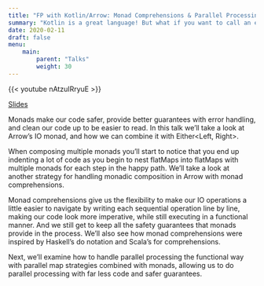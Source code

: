 ```yaml
---
title: "FP with Kotlin/Arrow: Monad Comprehensions & Parallel Processing"
summary: "Kotlin is a great language! But what if you want to call an existing native library in Kotlin, or build your own native library for performance optimizations? This is also useful for making Kotlin a viable option for systems programming. Perhaps there’s an existing C or C++ library that would be great to have available in Kotlin, but it isn’t yet Kotlin-ready? We’ll take a look at how to access native libraries with Kotlin."
date: 2020-02-11
draft: false
menu:
    main:
        parent: "Talks"
        weight: 30
---
```


{{< youtube nAtzuIRryuE >}}

[Slides](https://speakerdeck.com/mattmoore/arrow-monad-comprehensions-and-parallel-processing)

Monads make our code safer, provide better guarantees with error handling, and clean our code up to be easier to read. In this talk we’ll take a look at Arrow’s IO monad, and how we can combine it with Either<Left, Right>.

When composing multiple monads you’ll start to notice that you end up indenting a lot of code as you begin to nest flatMaps into flatMaps with multiple monads for each step in the happy path. We’ll take a look at another strategy for handling monadic composition in Arrow with monad comprehensions.

Monad comprehensions give us the flexibility to make our IO operations a little easier to navigate by writing each sequential operation line by line, making our code look more imperative, while still executing in a functional manner. And we still get to keep all the safety guarantees that monads provide in the process. We’ll also see how monad comprehensions were inspired by Haskell’s do notation and Scala’s for comprehensions.

Next, we’ll examine how to handle parallel processing the functional way with parallel map strategies combined with monads, allowing us to do parallel processing with far less code and safer guarantees.
